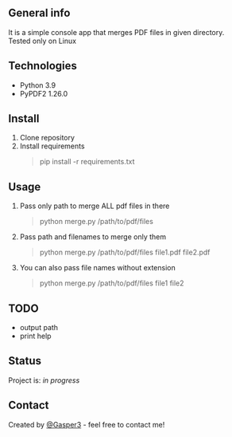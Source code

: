 ## General info
It is a simple console app that merges PDF files in given directory.  
Tested only on Linux

## Technologies
* Python 3.9
* PyPDF2 1.26.0

## Install
1. Clone repository
2. Install requirements
   > pip install -r requirements.txt

## Usage
1. Pass only path to merge ALL pdf files in there
   > python merge.py /path/to/pdf/files
2. Pass path and filenames to merge only them
   > python merge.py /path/to/pdf/files file1.pdf file2.pdf
3. You can also pass file names without extension
   > python merge.py /path/to/pdf/files file1 file2
## TODO
* output path
* print help

## Status
Project is: _in progress_

## Contact
Created by [@Gasper3](https://github.com/Gasper3) - feel free to contact me!
